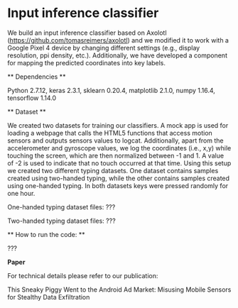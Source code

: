 # Input inference classifier

We build an input inference classifier based on Axolotl (https://github.com/tomasreimers/axolotl) and we modified it to work with a Google Pixel 4 device by changing different settings (e.g., display resolution, ppi density, etc.). Additionally, we have developed a component for mapping the predicted coordinates into key labels.

** Dependencies **

Python 2.7.12, keras 2.3.1, sklearn 0.20.4, matplotlib 2.1.0, numpy 1.16.4, tensorflow 1.14.0

** Dataset **

We created two datasets for training our classifiers. A mock app is used for loading a webpage that calls the HTML5 functions that access motion sensors
and outputs sensors values to logcat. Additionally, apart from the accelerometer and gyroscope values, we log the coordinates (i.e., x,y) while touching the screen, which are then normalized between -1 and 1. A value of -2 is used to indicate that no touch occurred at that time. Using this setup we created two different typing datasets. One dataset contains samples created using two-handed typing, while the other contains samples created using one-handed typing. In both datasets keys were pressed randomly for one hour.

One-handed typing dataset files: ???

Two-handed typing dataset files: ???

** How to run the code: **

???

**Paper**

For technical details please refer to our publication:

This Sneaky Piggy Went to the Android Ad Market: Misusing Mobile Sensors for Stealthy Data Exfiltration
